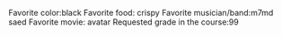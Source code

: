 Favorite color:black 
Favorite food: crispy
Favorite musician/band:m7md saed 
Favorite movie: avatar
Requested grade in the course:99 
